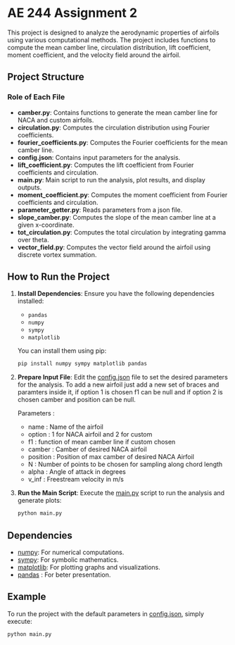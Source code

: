 
# AE 244 Assignment 2

This project is designed to analyze the aerodynamic properties of airfoils using various computational methods. The project includes functions to compute the mean camber line, circulation distribution, lift coefficient, moment coefficient, and the velocity field around the airfoil.

## Project Structure
### Role of Each File

- **camber.py**: Contains functions to generate the mean camber line for NACA and custom airfoils.
- **circulation.py**: Computes the circulation distribution using Fourier coefficients.
- **fourier_coefficients.py**: Computes the Fourier coefficients for the mean camber line.
- **config.json**: Contains input parameters for the analysis.
- **lift_coefficient.py**: Computes the lift coefficient from Fourier coefficients and circulation.
- **main.py**: Main script to run the analysis, plot results, and display outputs.
- **moment_coefficient.py**: Computes the moment coefficient from Fourier coefficients and circulation.
- **parameter_getter.py**: Reads parameters from a json file.
- **slope_camber.py**: Computes the slope of the mean camber line at a given x-coordinate.
- **tot_circulation.py**: Computes the total circulation by integrating gamma over theta.
- **vector_field.py**: Computes the vector field around the airfoil using discrete vortex summation.

## How to Run the Project

1. **Install Dependencies**:
    Ensure you have the following dependencies installed:
    - `pandas`
    - `numpy`
    - `sympy`
    - `matplotlib`

    You can install them using pip:
    ```sh
    pip install numpy sympy matplotlib pandas
    ```

2. **Prepare Input File**:
    Edit the [config.json](./config.json) file to set the desired parameters for the analysis.
    To add a new airfoil just add a new set of braces and paramters inside it, if option 1 is chosen f1 can be null and if option 2 is chosen camber and position can be null.
    
    Parameters :
    - name : Name of the airfoil
    - option : 1 for NACA airfoil and 2 for custom
    - f1 : function of mean camber line if custom chosen
    - camber : Camber of desired NACA airfoil
    - position : Position of max camber of desired NACA Airfoil
    - N : Number of points to be chosen for sampling along chord length
    - alpha : Angle of attack in degrees
    - v_inf : Freestream velocity in m/s

3. **Run the Main Script**:
    Execute the [main.py](./main.py) script to run the analysis and generate plots:
    ```sh
    python main.py
    ```

## Dependencies

- [numpy](http://_vscodecontentref_/16): For numerical computations.
- [sympy](http://_vscodecontentref_/17): For symbolic mathematics.
- [matplotlib](http://_vscodecontentref_/18): For plotting graphs and visualizations.
- [pandas](http://_vscodecontentref_/19) : For beter presentation.

## Example

To run the project with the default parameters in [config.json](./config.json), simply execute:
```sh
python main.py